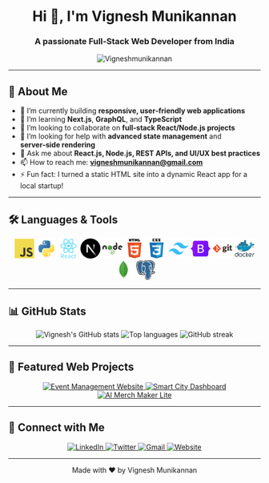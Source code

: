 <h1 align="center">Hi 👋, I'm Vignesh Munikannan</h1>
<h3 align="center">A passionate Full‑Stack Web Developer from India</h3>

<p align="center">
  <img src="https://komarev.com/ghpvc/?username=Vigneshmunikannan&label=Profile%20views&color=0e75b6&style=flat" alt="Vigneshmunikannan" />
</p>

---

## 🚀 About Me

- 🔭 I’m currently building **responsive, user‑friendly web applications**  
- 🌱 I’m learning **Next.js**, **GraphQL**, and **TypeScript**  
- 👯 I’m looking to collaborate on **full‑stack React/Node.js projects**  
- 🤔 I’m looking for help with **advanced state management** and **server‑side rendering**  
- 💬 Ask me about **React.js, Node.js, REST APIs, and UI/UX best practices**  
- 📫 How to reach me: **vigneshmunikannan@gmail.com**  
- ⚡ Fun fact: I turned a static HTML site into a dynamic React app for a local startup!

---

## 🛠️ Languages & Tools

<p align="center">
  <img src="https://raw.githubusercontent.com/devicons/devicon/master/icons/javascript/javascript-original.svg" alt="javascript" width="40" height="40"/>
  <img src="https://raw.githubusercontent.com/devicons/devicon/master/icons/python/python-original.svg" alt="python" width="40" height="40"/>
  <img src="https://raw.githubusercontent.com/devicons/devicon/master/icons/react/react-original-wordmark.svg" alt="react" width="40" height="40"/>
  <img src="https://raw.githubusercontent.com/devicons/devicon/master/icons/nextjs/nextjs-original.svg" alt="nextjs" width="40" height="40"/>
  <img src="https://raw.githubusercontent.com/devicons/devicon/master/icons/nodejs/nodejs-original-wordmark.svg" alt="nodejs" width="40" height="40"/>
  <img src="https://raw.githubusercontent.com/devicons/devicon/master/icons/html5/html5-original-wordmark.svg" alt="html5" width="40" height="40"/>
  <img src="https://raw.githubusercontent.com/devicons/devicon/master/icons/css3/css3-original-wordmark.svg" alt="css3" width="40" height="40"/>
  <img src="https://raw.githubusercontent.com/devicons/devicon/master/icons/tailwindcss/tailwindcss-plain.svg" alt="tailwindcss" width="40" height="40"/>
  <img src="https://raw.githubusercontent.com/devicons/devicon/master/icons/bootstrap/bootstrap-original.svg" alt="bootstrap" width="40" height="40"/>
  <img src="https://raw.githubusercontent.com/devicons/devicon/master/icons/git/git-original-wordmark.svg" alt="git" width="40" height="40"/>
  <img src="https://raw.githubusercontent.com/devicons/devicon/master/icons/docker/docker-original-wordmark.svg" alt="docker" width="40" height="40"/>
  <img src="https://raw.githubusercontent.com/devicons/devicon/master/icons/mongodb/mongodb-original.svg" alt="mongodb" width="40" height="40"/>
  <img src="https://raw.githubusercontent.com/devicons/devicon/master/icons/postgresql/postgresql-original.svg" alt="postgresql" width="40" height="40"/>
</p>

---

## 📊 GitHub Stats

<div align="center">
  <img src="https://github-readme-stats.vercel.app/api?username=Vigneshmunikannan&show_icons=true&theme=tokyonight" alt="Vignesh's GitHub stats" />
  <img src="https://github-readme-stats.vercel.app/api/top-langs/?username=Vigneshmunikannan&layout=compact&theme=tokyonight" alt="Top languages" />
  <img src="https://github-readme-streak-stats.herokuapp.com/?user=Vigneshmunikannan&theme=tokyonight" alt="GitHub streak" />
</div>

---

## 🌟 Featured Web Projects

<div align="center">
  <a href="https://github.com/Vigneshmunikannan/Event-Management-Website">
    <img src="https://github-readme-stats.vercel.app/api/pin/?username=Vigneshmunikannan&repo=Event-Management-Website&theme=tokyonight" alt="Event Management Website" />
  </a>
  <a href="https://github.com/Vigneshmunikannan/Smart-City-Dashboard">
    <img src="https://github-readme-stats.vercel.app/api/pin/?username=Vigneshmunikannan&repo=Smart-City-Dashboard&theme=tokyonight" alt="Smart City Dashboard" />
  </a>
  <a href="https://github.com/Vigneshmunikannan/AI-Merch-Maker-Lite">
    <img src="https://github-readme-stats.vercel.app/api/pin/?username=Vigneshmunikannan&repo=AI-Merch-Maker-Lite&theme=tokyonight" alt="AI Merch Maker Lite" />
  </a>
</div>

---

## 🤝 Connect with Me

<p align="center">
  <a href="https://linkedin.com/in/vigneshmunikannan" target="_blank">
    <img src="https://img.shields.io/badge/LinkedIn-0077B5?style=for-the-badge&logo=linkedin&logoColor=white" alt="LinkedIn"/>
  </a>
  <a href="https://twitter.com/vigneshcode" target="_blank">
    <img src="https://img.shields.io/badge/Twitter-1DA1F2?style=for-the-badge&logo=twitter&logoColor=white" alt="Twitter"/>
  </a>
  <a href="mailto:vigneshmunikannan@gmail.com" target="_blank">
    <img src="https://img.shields.io/badge/Gmail-D14836?style=for-the-badge&logo=gmail&logoColor=white" alt="Gmail"/>
  </a>
  <a href="https://vigneshwebcraft.com" target="_blank">
    <img src="https://img.shields.io/badge/Website-000000?style=for-the-badge&logo=About.me&logoColor=white" alt="Website"/>
  </a>
</p>

---

<p align="center">
  Made with ❤️ by Vignesh Munikannan
</p>
